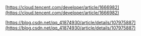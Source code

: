 [https://cloud.tencent.com/developer/article/1666982](https://cloud.tencent.com/developer/article/1666982)

[https://blog.csdn.net/qq_41874930/article/details/107975887](https://blog.csdn.net/qq_41874930/article/details/107975887)